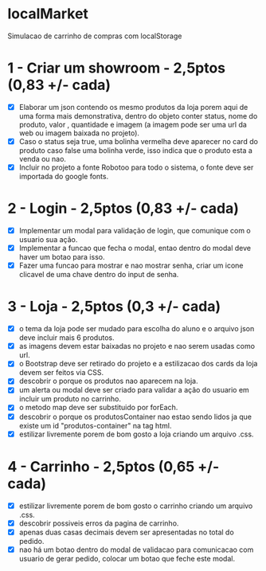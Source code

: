 # localMarket

Simulacao de carrinho de compras com localStorage

# 1 - Criar um showroom - 2,5ptos (0,83 +/- cada)

- [x] Elaborar um json contendo os mesmo produtos da loja porem aqui de uma forma mais demonstrativa, dentro do objeto conter status, nome do produto, valor , quantidade e imagem (a imagem pode ser uma url da web ou imagem baixada no projeto).
- [x] Caso o status seja true, uma bolinha vermelha deve aparecer no card do produto caso false uma bolinha verde, isso indica que o produto esta a venda ou nao.
- [x] Incluir no projeto a fonte Robotoo para todo o sistema, o fonte deve ser importada do google fonts.

# 2 - Login - 2,5ptos (0,83 +/- cada)

- [x] Implementar um modal para validação de login, que comunique com o usuario sua ação.
- [x] Implementar a funcao que fecha o modal, entao dentro do modal deve haver um botao para isso.
- [x] Fazer uma funcao para mostrar e nao mostrar senha, criar um icone clicavel de uma chave dentro do input de senha.

# 3 - Loja - 2,5ptos (0,3 +/- cada)

- [x] o tema da loja pode ser mudado para escolha do aluno e o arquivo json deve incluir mais 6 produtos.
- [x] as imagens devem estar baixadas no projeto e nao serem usadas como url.
- [x] o Bootstrap deve ser retirado do projeto e a estilizacao dos cards da loja devem ser feitos via CSS.
- [x] descobrir o porque os produtos nao aparecem na loja.
- [x] um alerta ou modal deve ser criado para validar a ação do usuario em incluir um produto no carrinho.
- [x] o metodo map deve ser substituido por forEach.
- [x] descobrir o porque os produtosContainer nao estao sendo lidos ja que existe um id "produtos-container" na tag html.
- [x] estilizar livremente porem de bom gosto a loja criando um arquivo .css.

# 4 - Carrinho - 2,5ptos (0,65 +/- cada)

- [x] estilizar livremente porem de bom gosto o carrinho criando um arquivo .css.
- [x] descobrir possiveis erros da pagina de carrinho.
- [x] apenas duas casas decimais devem ser apresentadas no total do pedido.
- [x] nao há um botao dentro do modal de validacao para comunicacao com usuario de gerar pedido, colocar um botao que feche este modal.
